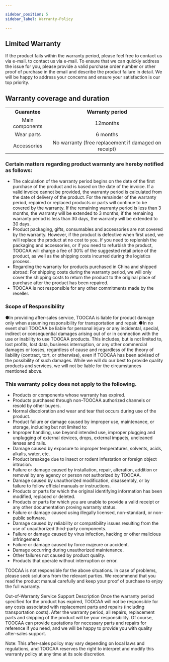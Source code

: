 ```yaml
---

sidebar_position: 5
sidebar_label: Warranty-Policy

---
```

## **Limited Warranty**
If the product fails within the warranty period, please feel free to contact us via e-mail. to contact us via e-mail. To ensure that we can quickly address the issue for you, please provide a valid purchase order number or other proof of purchase in the email and describe the product failure in detail. We will be happy to address your concerns and ensure your satisfaction is our top priority.

## **Warranty coverage and duration**
|  |  |  
| :---: | :---: | 
| **Guarantee** | **Warranty period** | **Remark |
| Main components| 12months| Adapter, circuit board, motor, USB electronic lock, rail, synchronous belt, light bar. |
| Wear parts | 6 months | Laser module |
| Accessories | No warranty (free replacement if damaged on receipt) | Components other than main components and wear parts: power cord, USB cable, exhaust pipe, consumables, screwdriver, manual, outer cover acrylic board, profiles, etc. |


### Certain matters regarding product warranty are hereby notified as follows:
- The calculation of the warranty period begins on the date of the first purchase of the product and is based on the date of the invoice. If a valid invoice cannot be provided, the warranty period is calculated from the date of delivery of the product. For the remainder of the warranty period, repaired or replaced products or parts will continue to be covered by the warranty. If the remaining warranty period is less than 3 months, the warranty will be extended to 3 months; if the remaining warranty period is less than 30 days, the warranty will be extended to 30 days.</br>
- Product packaging, gifts, consumables and accessories are not covered by the warranty. However, if the product is defective when first used, we will replace the product at no cost to you. If you need to replenish the packaging and accessories, or if you need to refurbish the product, TOOCAA will charge a fee of 30% of the suggested retail price of the product, as well as the shipping costs incurred during the logistics process.  </br>
- Regarding the warranty for products purchased in China and shipped abroad: For shipping costs during the warranty period, we will only cover the shipping costs to return the product to the original place of purchase after the product has been repaired.</br>
- TOOCAA is not responsible for any other commitments made by the reseller.</br>

### Scope of Responsibility
●In providing after-sales service, TOOCAA is liable for product damage only when assuming responsibility for transportation and repair.
●In no event shall TOOCAA be liable for personal injury or any incidental, special, indirect or consequential damages arising out of or in connection with the use or inability to use TOOCAA products. This includes, but is not limited to, lost profits, lost data, business interruption, or any other commercial damages or losses, regardless of cause and regardless of the theory of liability (contract, tort, or otherwise), even if TOOCAA has been advised of the possibility of such damages. While we will do our best to provide quality products and services, we will not be liable for the circumstances mentioned above.

###  This warranty policy does not apply to the following.
- Products or components whose warranty has expired.
- Products purchased through non-TOOCAA authorized channels or resold by other buyers.
- Normal discoloration and wear and tear that occurs during use of the product.
- Product failure or damage caused by improper use, maintenance, or storage, including but not limited to:
- Improper handling, use beyond intended use, improper plugging and unplugging of external devices, drops, external impacts, uncleaned lenses and rails.
- Damage caused by exposure to improper temperatures, solvents, acids, alkalis, water, etc.
- Product breakage due to insect or rodent infestation or foreign object intrusion.
- Failure or damage caused by installation, repair, alteration, addition or removal by any agency or person not authorized by TOOCAA.
- Damage caused by unauthorized modification, disassembly, or by failure to follow official manuals or instructions.
- Products or parts for which the original identifying information has been modified, replaced or deleted.
- Products or parts for which you are unable to provide a valid receipt or any other documentation proving warranty status.  
- Failure or damage caused using illegally licensed, non-standard, or non-public software.
- Damage caused by reliability or compatibility issues resulting from the use of unauthorized third-party components.
- Failure or damage caused by virus infection, hacking or other malicious infringement.
- Failure or damage caused by force majeure or accident.
- Damage occurring during unauthorized maintenance.
- Other failures not caused by product quality.
- Products that operate without interruption or error.

TOOCAA is not responsible for the above situations. In case of problems, please seek solutions from the relevant parties. We recommend that you read the product manual carefully and keep your proof of purchase to enjoy the full warranty.

 
Out-of-Warranty Service Support Description
Once the warranty period specified for the product has expired, TOOCAA will not be responsible for any costs associated with replacement parts and repairs (including transportation costs). After the warranty period, all repairs, replacement parts and shipping of the product will be your responsibility. Of course, TOOCAA can provide quotations for necessary parts and repairs for reference if you need, and we will be happy to provide you with quality after-sales support.

Note: This after-sales policy may vary depending on local laws and regulations, and TOOCAA reserves the right to interpret and modify this warranty policy at any time at its sole discretion.

